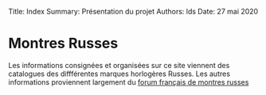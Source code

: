 Title:   Index
Summary: Présentation du projet
Authors: lds
Date:    27 mai 2020


# Montres Russes

Les informations consignées et organisées sur ce site viennent des catalogues des diffférentes marques horlogères Russes. Les autres informations proviennent largement du [forum français de montres russes](https://www.montres-russes.org/)

